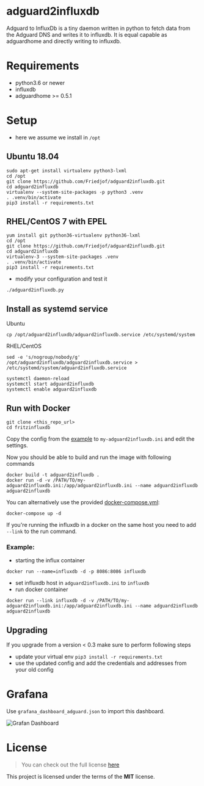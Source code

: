 # adguard2influxdb

Adguard to InfluxDb is a tiny daemon written in python to fetch data from the Adguard DNS and writes it to influxdb.
It is equal capable as adguardhome and directly writing to influxdb.

# Requirements
* python3.6 or newer
* influxdb
* adguardhome >= 0.5.1

# Setup
* here we assume we install in ```/opt```

## Ubuntu 18.04
```
sudo apt-get install virtualenv python3-lxml
cd /opt
git clone https://github.com/Friedjof/adguard2influxdb.git
cd adguard2influxdb
virtualenv --system-site-packages -p python3 .venv
. .venv/bin/activate
pip3 install -r requirements.txt
```

## RHEL/CentOS 7 with EPEL
```
yum install git python36-virtualenv python36-lxml
cd /opt
git clone https://github.com/Friedjof/adguard2influxdb.git
cd adguard2influxdb
virtualenv-3 --system-site-packages .venv
. .venv/bin/activate
pip3 install -r requirements.txt
```

* modify your configuration and test it
```
./adguard2influxdb.py
```

## Install as systemd service
Ubuntu
```
cp /opt/adguard2influxdb/adguard2influxdb.service /etc/systemd/system
```
RHEL/CentOS
```
sed -e 's/nogroup/nobody/g' /opt/adguard2influxdb/adguard2influxdb.service > /etc/systemd/system/adguard2influxdb.service
```

```
systemctl daemon-reload
systemctl start adguard2influxdb
systemctl enable adguard2influxdb
```

## Run with Docker
```
git clone <this_repo_url>
cd fritzinfluxdb
```

Copy the config from the [example](adguard2influxdb.ini-sample) to ```my-adguard2influxdb.ini``` and edit
the settings.

Now you should be able to build and run the image with following commands
```
docker build -t adguard2influxdb .
docker run -d -v /PATH/TO/my-adguard2influxdb.ini:/app/adguard2influxdb.ini --name adguard2influxdb adguard2influxdb
```

You can alternatively use the provided [docker-compose.yml](docker-compose.yml):
```
docker-compose up -d
```
If you're running the influxdb in a docker on the same host you need to add `--link` to the run command.

### Example:
* starting the influx container
```
docker run --name=influxdb -d -p 8086:8086 influxdb
```
* set influxdb host in `adguard2influxdb.ini` to `influxdb`
* run docker container
```
docker run --link influxdb -d -v /PATH/TO/my-adguard2influxdb.ini:/app/adguard2influxdb.ini --name adguard2influxdb adguard2influxdb
```

## Upgrading
If you upgrade from a version < 0.3 make sure to perform following steps

* update your virtual env `pip3 install -r requirements.txt`
* use the updated config and add the credentials and addresses from your old config

# Grafana

Use ```grafana_dashboard_adguard.json``` to import this dashboard.

![Grafan Dashboard](grafana_dashboard.jpg)

# License
>You can check out the full license [here](LICENSE.txt)

This project is licensed under the terms of the **MIT** license.